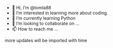 - 👋 Hi, I’m @tomla88
- 👀 I’m interested in learning more about coding. 
- 🌱 I’m currently learning Python
- 💞️ I’m looking to collaborate on ...
- 📫 How to reach me ...

<!---
tomla88/tomla88 is a ✨ special ✨ repository because its `README.md` (this file) appears on your GitHub profile.
You can click the Preview link to take a look at your changes.
--->

more updates will be imported with time

